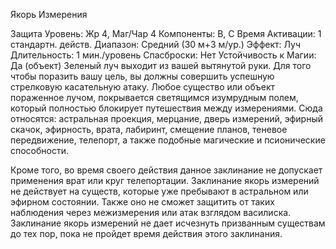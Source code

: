 
Якорь Измерения

Защита
Уровень: Жр 4, Маг/Чар 4
Компоненты: В, С
Время Активации: 1 стандартн. действ.
Диапазон: Средний (30 м+3 м/ур.)
Эффект: Луч
Длительность: 1 мин./уровень
Спасброски: Нет
Устойчивость к Магии: Да (объект)
Зеленый луч выходит из вашей вытянутой руки. Для того чтобы поразить вашу
цель, вы должны совершить успешную
стрелковую касательную атаку. Любое
существо или объект пораженное лучом, покрывается светящимся изумрудным полем, который полностью блокирует путешествия между измерениями.
Сюда относятся: астральная проекция,
мерцание, дверь измерений, эфирный
скачок, эфирность, врата, лабиринт,
смещение планов, теневое передвижение, телепорт, а также подобные магические и псионические способности.

Кроме того, во время своего действия
данное заклинание не допускает применения врат или круг телепортации.
Заклинание якорь измерений не действует на существ, которые уже пребывают в астральном или эфирном состоянии. Также оно не сможет защитить от
таких наблюдения через межизмерения
или атак взглядом василиска. Заклинание якорь измерений не дает исчезнуть
призванным существам до тех пор,
пока не пройдет время действия этого
заклинания.